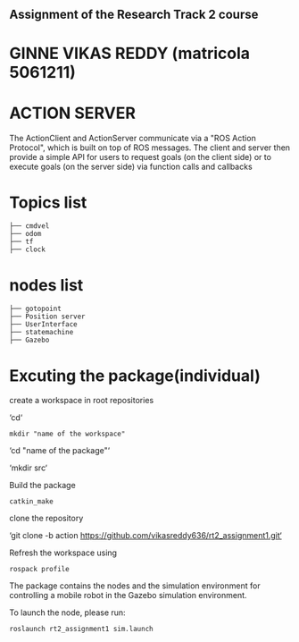## Assignment of the Research Track 2 course 
# GINNE VIKAS REDDY (matricola 5061211)

# ACTION SERVER 
The ActionClient and ActionServer communicate via a "ROS Action Protocol", which is built on top of ROS messages. The client and server then provide a simple API for users to request goals (on the client side) or to execute goals (on the server side) via function calls and callbacks

# Topics list

    ├── cmdvel                  
    ├── odom                  
    ├── tf                    
    ├── clock                    

# nodes list

    ├── gotopoint                  
    ├── Position server                  
    ├── UserInterface       
    ├── statemachine
    ├── Gazebo




# Excuting the package(individual)

create a workspace in root repositories

‘cd‘

`mkdir "name of the workspace" `

‘cd "name of the package"‘

‘mkdir src‘

Build the package

`catkin_make`

clone the repository 

‘git clone -b action https://github.com/vikasreddy636/rt2_assignment1.git‘

Refresh the workspace using

`rospack profile`


The package contains the nodes and the simulation environment for controlling a mobile robot in the Gazebo simulation environment.

To launch the node, please run:
```
roslaunch rt2_assignment1 sim.launch
```